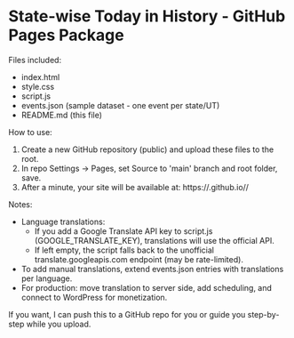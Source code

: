 State-wise Today in History - GitHub Pages Package
=================================================

Files included:
- index.html
- style.css
- script.js
- events.json (sample dataset - one event per state/UT)
- README.md (this file)

How to use:
1. Create a new GitHub repository (public) and upload these files to the root.
2. In repo Settings -> Pages, set Source to 'main' branch and root folder, save.
3. After a minute, your site will be available at: https://<your-github-username>.github.io/<repo-name>/

Notes:
- Language translations:
  - If you add a Google Translate API key to script.js (GOOGLE_TRANSLATE_KEY), translations will use the official API.
  - If left empty, the script falls back to the unofficial translate.googleapis.com endpoint (may be rate-limited).
- To add manual translations, extend events.json entries with translations per language.
- For production: move translation to server side, add scheduling, and connect to WordPress for monetization.

If you want, I can push this to a GitHub repo for you or guide you step-by-step while you upload.